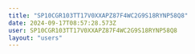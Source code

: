 ```yaml
---
title: "SP10CGR103TT17V0XXAPZ87F4WC2G9S18RYNP58Q8"
date: 2024-09-17T08:57:28.573Z
user: SP10CGR103TT17V0XXAPZ87F4WC2G9S18RYNP58Q8
layout: "users"
---
```

    